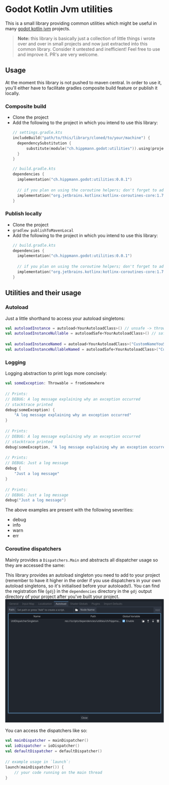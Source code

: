 # Godot Kotlin Jvm utilities
This is a small library providing common utilities which might be useful in many [godot kotlin jvm](https://github.com/utopia-rise/godot-kotlin-jvm) projects.

> **Note:** this library is basically just a collection of little things i wrote over and over in small projects and now just extracted into this common library. Consider it untested and inefficient! Feel free to use and improve it. PR's are very welcome.

## Usage
At the moment this library is not pushed to maven central. In order to use it, you'll either have to facilitate gradles composite build feature or publish it locally.

### Composite build
- Clone the project
- Add the following to the project in which you intend to use this library:
  ```kotlin
  // settings.gradle.kts
  includeBuild("path/to/this/library/cloned/to/your/machine") {
    dependencySubstitution {
        substitute(module("ch.hippmann.godot:utilities")).using(project(":"))
    }
  }
  ```
  ```kotlin
  // build.gradle.kts
  dependencies {
    implementation("ch.hippmann.godot:utilities:0.0.1")
    
    // if you plan on using the coroutine helpers; don't forget to add the kotlinx coroutines dependency:
    implementation("org.jetbrains.kotlinx:kotlinx-coroutines-core:1.7.3")
  }
  ```

### Publish locally
- Clone the project
- `gradlew publishToMavenLocal`
- Add the following to the project in which you intend to use this library:
  ```kotlin
  // build.gradle.kts
  dependencies {
    implementation("ch.hippmann.godot:utilities:0.0.1")
    
    // if you plan on using the coroutine helpers; don't forget to add the kotlinx coroutines dependency:
    implementation("org.jetbrains.kotlinx:kotlinx-coroutines-core:1.7.3")
  }
  ```

## Utilities and their usage
### Autoload
Just a little shorthand to access your autoload singletons:
```kotlin
val autoloadInstance = autoload<YourAutoloadClass>() // unsafe -> throws an error if the autoload is not present or not of expected type
val autoloadInstanceNullable = autoloadSafe<YourAutoloadClass>() // safe -> returns null if the autoload is not present or not of expected type

val autoloadInstanceNamed = autoload<YourAutoloadClass>("CustomNameYouSetInTheEditor") // provide a custom node name you set in the godot project settings when you added the autoload singleton
val autoloadInstanceNullableNamed = autoloadSafe<YourAutoloadClass>("CustomNameYouSetInTheEditor") // provide a custom node name you set in the godot project settings when you added the autoload singleton
```

### Logging
Logging abstraction to print logs more concisely:
```kotlin
val someException: Throwable = fromSomewhere

// Prints:
// DEBUG: A log message explaining why an exception occurred 
// stacktrace printed
debug(someException) {
    "A log message explaining why an exception occurred"
}

// Prints:
// DEBUG: A log message explaining why an exception occurred 
// stacktrace printed
debug(someException, "A log message explaining why an exception occurred")

// Prints:
// DEBUG: Just a log message
debug {
    "Just a log message"
}

// Prints:
// DEBUG: Just a log message
debug("Just a log message")
```

The above examples are present with the following severities:
- debug
- info
- warn
- err

### Coroutine dispatchers
Mainly provides a `Dispatchers.Main` and abstracts all dispatcher usage so they are accessed the same:

This library provides an autoload singleton you need to add to your project (remember to have it higher in the order if you use dispatchers in your own autoload singletons, so it's initialised before your autoloads!). You can find the registration file (`gdj`) in the `dependencies` directory in the `gdj` output directory of your project after you've built your project.
![Add dispatcher autoload](doc_assets/add_dispatcher_autoload.png)

You can access the dispatchers like so:
```kotlin
val mainDispatcher = mainDispatcher()
val ioDispatcher = ioDispatcher()
val defaultDispatcher = defaultDispatcher()

// example usage in `launch`:
launch(mainDispatcher()) {
    // your code running on the main thread
}
```